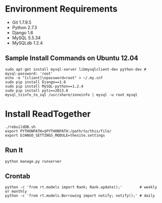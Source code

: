# Environment Requirements

- Git 1.7.9.5
- Python 2.7.3
- Django 1.6
- MySQL 5.5.34
- MySQLdb 1.2.4

## Sample Install Commands on Ubuntu 12.04

    sudo apt-get install mysql-server libmysqlclient-dev python-dev # mysql-password: 'root'
    echo -e "[client]\npassword=root" > ~/.my.cnf
    sudo pip install Django==1.6
    sudo pip install MySQL-python==1.2.4
    sudo pip install pytz==2013.8
    mysql_tzinfo_to_sql /usr/share/zoneinfo | mysql -u root mysql

# Install ReadTogether

    ./rebuildDB.sh
    export PYTHONPATH=$PYTHONPATH:/path/to/this/file/
    export DJANGO_SETTINGS_MODULE=thesite.settings

## Run It

    python manage.py runserver

## Crontab

    python -c 'from rt.models import Rank; Rank.update();'        # weekly or monthly
    python -c 'from rt.models.Borrowing import notify; notify();' # daily


